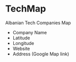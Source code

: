 # TechMap
Albanian Tech Companies Map

- Company Name
- Latitude
- Longitude
- Website
- Address (Google Map link)
